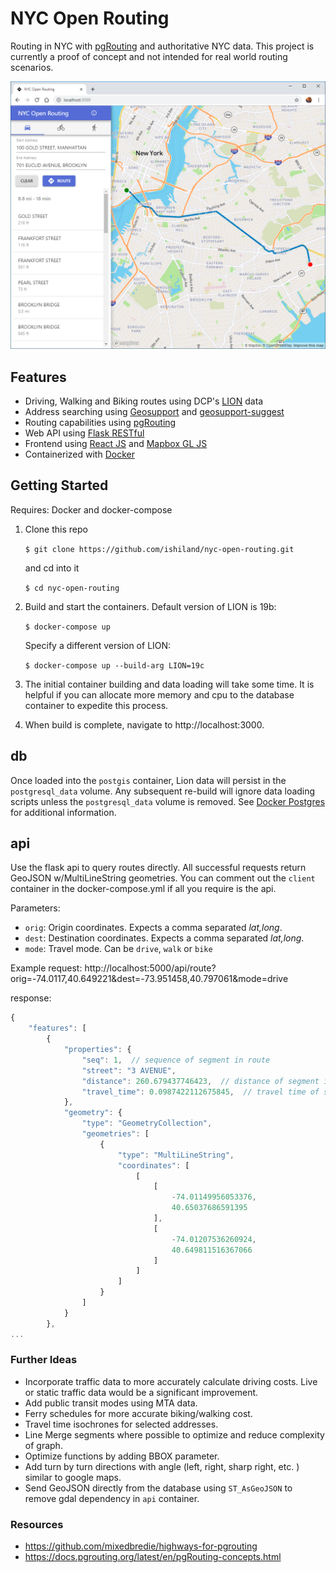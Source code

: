 # NYC Open Routing
Routing in NYC with [pgRouting](https://pgrouting.org/) and authoritative NYC data. This project is currently a proof of concept and not intended for real world routing scenarios.

![image](./screen.png)

## Features
- Driving, Walking and Biking routes using DCP's [LION](https://www1.nyc.gov/site/planning/data-maps/open-data/dwn-lion.page) data
- Address searching using [Geosupport](https://www1.nyc.gov/site/planning/data-maps/open-data/dwn-gde-home.page) and [geosupport-suggest](https://github.com/ishiland/geosupport-suggest) 
- Routing capabilities using [pgRouting](https://pgrouting.org/)
- Web API using [Flask RESTful](https://flask-restful.readthedocs.io/en/latest/)
- Frontend using [React JS](https://reactjs.org/) and [Mapbox GL JS](https://docs.mapbox.com/mapbox-gl-js/api/)
- Containerized with [Docker](https://docs.docker.com/engine/docker-overview/)

## Getting Started

Requires: Docker and docker-compose

1. Clone this repo

    `$ git clone https://github.com/ishiland/nyc-open-routing.git`

    and cd into it

    `$ cd nyc-open-routing`
2. Build and start the containers. Default version of LION is 19b:
    
    `$ docker-compose up`
    
    Specify a different version of LION: 
    
    `$ docker-compose up --build-arg LION=19c`
3. The initial container building and data loading will take some time. It is helpful if you can allocate more memory and cpu to the database container to expedite this process.
4. When build is complete, navigate to http://localhost:3000. 

## db
Once loaded into the `postgis` container, Lion data will persist in the `postgresql_data` volume. Any subsequent re-build will ignore data loading scripts unless the `postgresql_data` volume is removed. See [Docker Postgres](https://docs.docker.com/samples/library/postgres/) for additional information.
 
## api
Use the flask api to query routes directly. All successful requests return GeoJSON w/MultiLineString geometries. You can comment out the `client` container in the docker-compose.yml if all you require is the api. 

Parameters:

- `orig`: Origin coordinates. Expects a comma separated _lat,long_.
- `dest`: Destination coordinates. Expects a comma separated _lat,long_.
- `mode`: Travel mode. Can be `drive`, `walk` or `bike`

Example request:
http://localhost:5000/api/route?orig=-74.0117,40.649221&dest=-73.951458,40.797061&mode=drive

response:
```js
{
    "features": [
        {
            "properties": {
                "seq": 1,  // sequence of segment in route
                "street": "3 AVENUE",
                "distance": 260.679437746423,  // distance of segment in feet
                "travel_time": 0.0987422112675845,  // travel time of segment in minutes 
            },
            "geometry": {
                "type": "GeometryCollection",
                "geometries": [
                    {
                        "type": "MultiLineString",
                        "coordinates": [
                            [
                                [
                                    -74.01149956053376,
                                    40.65037686591395
                                ],
                                [
                                    -74.01207536260924,
                                    40.649811516367066
                                ]
                            ]
                        ]
                    }
                ]
            }
        },
...
```


### Further Ideas

- Incorporate traffic data to more accurately calculate driving costs. Live or static traffic data would be a significant improvement.
- Add public transit modes using MTA data.
- Ferry schedules for more accurate biking/walking cost.
- Travel time isochrones for selected addresses.
- Line Merge segments where possible to optimize and reduce complexity of graph.
- Optimize functions by adding BBOX parameter. 
- Add turn by turn directions with angle (left, right, sharp right, etc. ) similar to google maps. 
- Send GeoJSON directly from the database using `ST_AsGeoJSON` to remove gdal dependency in `api` container.

### Resources
- https://github.com/mixedbredie/highways-for-pgrouting
- https://docs.pgrouting.org/latest/en/pgRouting-concepts.html
